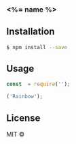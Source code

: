 ### <%= name %>

## Installation

```sh
$ npm install --save 
```

## Usage

```js
const  = require('');

('Rainbow');
```
## License

MIT © []()


[npm-image]: https://badge.fury.io/js/undefined.svg
[npm-url]: https://npmjs.org/package/
[travis-image]: https://travis-ci.com//.svg?branch=master
[travis-url]: https://travis-ci.com//
[daviddm-image]: https://david-dm.org//.svg?theme=shields.io
[daviddm-url]: https://david-dm.org//
